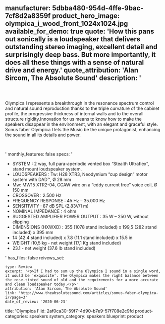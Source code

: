 manufacturer: 5dbba480-954d-4ffe-9bac-7cf8d2a8359f
product_hero_image: olympica_i_wood_front_1024x1024.jpg
available_for_demo: true
quote: 'How this pans out sonically is a loudspeaker that delivers outstanding stereo imaging, excellent detail and surprisingly deep bass. But more importantly, it does all these things with a sense of natural drive and energy.'
quote_attribution: 'Alan Sircom, The Absolute Sound'
description: '<h3><br></h3><p>Olympica I represents a breakthrough in the resonance spectrum control and natural sound reproduction thanks to the triple curvature of the cabinet profile, the progressive thickness of internal walls and to the overall structure rigidity.Innovation for us means to know how to make the speakers disappear in the environment, with an elegant and graceful style. Sonus faber Olympica I lets the Music be the unique protagonist, enhancing the sound in all its details and power.</p><p><br></p>'
monthly_featuree: false
specs: '<ul><li>SYSTEM : 2 way, full para-aperiodic vented box “Stealth Ultraflex”, stand mount loudspeaker system.<br></li><li>LOUDSPEAKERS : Tw: H28 XTR3, Neodymium “cup design” motor system with DAD™, Ø 28 mm<br></li><li>Mw: MW15 XTR2-04, CCAW wire on a “eddy current free” voice coil, Ø 150 mm<br></li><li>CROSSOVER : 2.500 Hz<br></li><li>FREQUENCY RESPONSE : 45 Hz – 35.000 Hz<br></li><li>SENSITIVITY : 87 dB SPL (2.83V/1 m)<br></li><li>NOMINAL IMPEDANCE : 4 ohm<br></li><li>SUGGESTED AMPLIFIER POWER OUTPUT : 35 W – 250 W, without clipping<br></li><li>DIMENSIONS (HXWXD) : 355 (1078 stand included) x 199,5 (282 stand included) x 395 mm<br></li><li>14 (42.4 stand included) x 7.8 (11.1 stand included) x 15.5 in<br></li><li>WEIGHT :10,5 kg - net weight (17,1 Kg stand included)<br></li><li>23.1 - net weight (37.6 lb stand included)<br></li></ul>'
has_files: false
reivews_set:
  -
    type: Review
    excerpt: '<p>If I had to sum up the Olympica I sound in a single word, it would be ‘exquisite’. The Olympica makes the right balance between the rose-tinted sound of old and the requirements for a more accurate and clean loudspeaker today.</p>'
    attribution: 'Alan Sircom, The Absolute Sound'
    link: 'http://www.theabsolutesound.com/articles/sonus-faber-olympica-i/?page=3'
    date_of_review: '2020-06-23'
title: 'Olympica I'
id: 2af0ca30-59f7-4d90-b7e9-57f708e2c9fd
product-categories: speakers
system_category: speakers
blueprint: product
